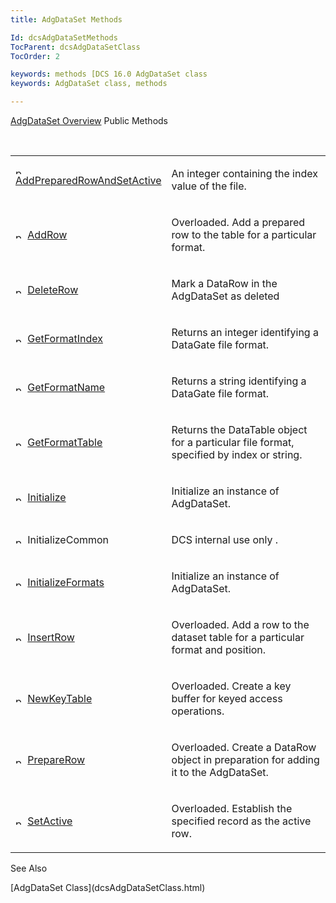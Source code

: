 ```yaml
---
title: AdgDataSet Methods

Id: dcsAdgDataSetMethods
TocParent: dcsAdgDataSetClass
TocOrder: 2

keywords: methods [DCS 16.0 AdgDataSet class
keywords: AdgDataSet class, methods

---
```


[AdgDataSet Overview](dcsAdgDataSetClass.html) 
Public Methods

<br />

<table class="dtTABLE" id="table2" x-use-null-cells="x-use-null-cells" style="border-spacing: 0px" cellspacing="0">
          <colgroup span="1">
            <col span="1" style="WIDTH: 30%" />
            <col span="1" style="WIDTH: 70%" />
          </colgroup>
          <tr valign="top">
            <td colspan="1" rowspan="1">

<img alt="public property" src="../Images/PUBLIC%20METHOD.GIF" x-maintain-ratio="TRUE" width="15" height="11" border="0" /> [ AddPreparedRowAndSetActive](dcsAdgDataSetClassAddPreparedRowAndSetActiveMethod.html) 
</td>
            <td colspan="1" rowspan="1">

An integer containing the index value of the file.
</td>
          </tr>
          <tr>
            <td colspan="1" rowspan="1">

<img alt="public property" src="../Images/PUBLIC%20METHOD.GIF" x-maintain-ratio="TRUE" width="15" height="11" border="0" /> [ AddRow](dcsAdgDataSetClassAddRowMethods.html) 
</td>
            <td colspan="1" rowspan="1">

Overloaded. Add a prepared row to the table for a particular format.
</td>
          </tr>
          <tr>
            <td colspan="1" rowspan="1">

<img alt="public property" src="../Images/PUBLIC%20METHOD.GIF" x-maintain-ratio="TRUE" width="15" height="11" border="0" /> [ DeleteRow](dcsAdgDataSetClassDeleteRowMethod.html) 
</td>
            <td colspan="1" rowspan="1">

Mark a DataRow in the AdgDataSet as deleted
</td>
          </tr>
          <tr>
            <td colspan="1" rowspan="1">

<img alt="public property" src="../Images/PUBLIC%20METHOD.GIF" x-maintain-ratio="TRUE" width="15" height="11" border="0" /> [ GetFormatIndex](dcsAdgDataSetClassGetFormatIndexMethod.html) 
</td>
            <td colspan="1" rowspan="1">

Returns an integer identifying a DataGate file format.
</td>
          </tr>
          <tr>
            <td colspan="1" rowspan="1">

<img alt="public property" src="../Images/PUBLIC%20METHOD.GIF" x-maintain-ratio="TRUE" width="15" height="11" border="0" /> [ GetFormatName](dcsAdgDataSetClassGetFormatNameMethod.html) 
</td>
            <td colspan="1" rowspan="1">

Returns a string identifying a DataGate file format.
</td>
          </tr>
          <tr>
            <td colspan="1" rowspan="1">

<img height="11" alt="public property" src="../Images/PUBLIC%20METHOD.GIF" width="15" border="0" x-maintain-ratio="TRUE" /> [ GetFormatTable](dcsAdgDataSetClassGetFormatTableMethods.html) 
</td>
            <td colspan="1" rowspan="1">

Returns the DataTable object for a particular file format, specified by index or string.
</td>
          </tr>
          <tr>
            <td colspan="1" rowspan="1">

<img alt="public property" src="../Images/PUBLIC%20METHOD.GIF" x-maintain-ratio="TRUE" width="15" height="11" border="0" /> [ Initialize](dcsAdgDataSetClassInitializeMethod.html) 
</td>
            <td colspan="1" rowspan="1">

Initialize an instance of AdgDataSet.
</td>
          </tr>
          <tr>
            <td colspan="1" rowspan="1">

<img height="11" alt="public property" src="../Images/PUBLIC%20METHOD.GIF" width="15" border="0" x-maintain-ratio="TRUE" /> InitializeCommon
</td>
            <td colspan="1" rowspan="1">

DCS internal use only .
</td>
          </tr>
          <tr>
            <td colspan="1" rowspan="1">

<img alt="public property" src="../Images/PUBLIC%20METHOD.GIF" x-maintain-ratio="TRUE" width="15" height="11" border="0" /> [ InitializeFormats](dcsAdgDataSetClassInitializeMethod.html) 
</td>
            <td colspan="1" rowspan="1">

Initialize an instance of AdgDataSet.
</td>
          </tr>
          <tr>
            <td colspan="1" rowspan="1">

<img height="11" alt="public property" src="../Images/PUBLIC%20METHOD.GIF" width="15" border="0" x-maintain-ratio="TRUE" /> [ InsertRow](dcsAdgDataSetClassInsertRowMethods.html) 
</td>
            <td colspan="1" rowspan="1">

Overloaded. Add a row to the dataset table for a particular format and position.
</td>
          </tr>
          <tr>
            <td colspan="1" rowspan="1">

<img alt="public property" src="../Images/PUBLIC%20METHOD.GIF" x-maintain-ratio="TRUE" width="15" height="11" border="0" /> [ NewKeyTable](dcsAdgDataSetClassNewKeyTableMethods.html) 
</td>
            <td colspan="1" rowspan="1">

Overloaded. Create a key buffer for keyed access operations.
</td>
          </tr>
          <tr>
            <td colspan="1" rowspan="1">

<img alt="public property" src="../Images/PUBLIC%20METHOD.GIF" x-maintain-ratio="TRUE" width="15" height="11" border="0" /> [ PrepareRow](dcsAdgDataSetClassPrepareRowMethodMain.html) 
</td>
            <td colspan="1" rowspan="1">

Overloaded. Create a DataRow object in preparation for adding it to the AdgDataSet.
</td>
          </tr>
          <tr>
            <td colspan="1" rowspan="1">

<img alt="public property" src="../Images/PUBLIC%20METHOD.GIF" x-maintain-ratio="TRUE" width="15" height="11" border="0" /> [ SetActive](dcsAdgDataSetClassSetActiveMethods.html) 
</td>
            <td colspan="1" rowspan="1">

Overloaded. Establish the specified record as the active row.
</td>
          </tr>
</table>

See Also

<dl />
      [AdgDataSet Class](dcsAdgDataSetClass.html)

